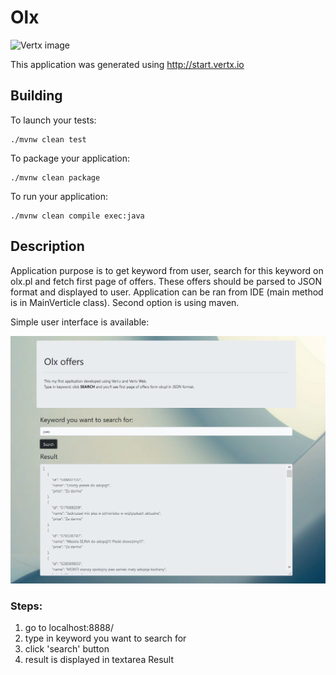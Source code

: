 # Olx

![Vertx image](https://img.shields.io/badge/vert.x-3.9.0-purple.svg)

This application was generated using http://start.vertx.io

## Building

To launch your tests:
```
./mvnw clean test
```

To package your application:
```
./mvnw clean package
```

To run your application:
```
./mvnw clean compile exec:java
```
## Description

Application purpose is to get keyword from user, search for this keyword on olx.pl and fetch first page of offers. These offers should be parsed to JSON format and displayed to user.
Application can be ran from IDE (main method is in MainVerticle class). Second option is using maven.

Simple user interface is available:

![UI view](/src/main/resources/img/front.png)

### Steps:
1. go to localhost:8888/
1. type in keyword you want to search for
1. click 'search' button
1. result is displayed in textarea Result


